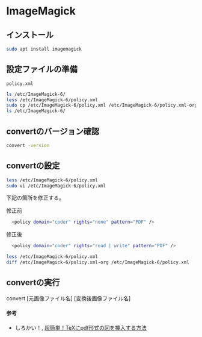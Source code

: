 # ImageMagick

## インストール
```bash
sudo apt install imagemagick
```

## 設定ファイルの準備
`policy.xml`
```bash
ls /etc/ImageMagick-6/
less /etc/ImageMagick-6/policy.xml
sudo cp /etc/ImageMagick-6/policy.xml /etc/ImageMagick-6/policy.xml-org
ls /etc/ImageMagick-6/
```

## convertのバージョン確認
```bash
convert -version
```

## convertの設定
```bash
less /etc/ImageMagick-6/policy.xml
sudo vi /etc/ImageMagick-6/policy.xml
```

下記の箇所を修正する。

修正前
```bash
  <policy domain="coder" rights="none" pattern="PDF" />
```

修正後
```bash
  <policy domain="coder" rights="read | write" pattern="PDF" />
```

```bash
less /etc/ImageMagick-6/policy.xml
diff /etc/ImageMagick-6/policy.xml-org /etc/ImageMagick-6/policy.xml
```

## convertの実行
convert [元画像ファイル名] [変換後画像ファイル名]

#### 参考
- しろかい！, [超簡単！TeXにpdf形式の図を挿入する方法](http://shirokai.hatenablog.com/entry/tex-figure-pdf)
